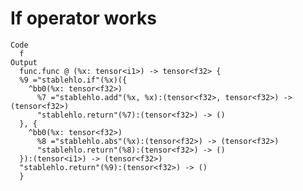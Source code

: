 # If operator works

    Code
      f
    Output
      func.func @ (%x: tensor<i1>) -> tensor<f32> {
      %9 ="stablehlo.if"(%x)({
        ^bb0(%x: tensor<f32>)
          %7 ="stablehlo.add"(%x, %x):(tensor<f32>, tensor<f32>) -> (tensor<f32>)
          "stablehlo.return"(%7):(tensor<f32>) -> ()
      }, {
        ^bb0(%x: tensor<f32>)
          %8 ="stablehlo.abs"(%x):(tensor<f32>) -> (tensor<f32>)
          "stablehlo.return"(%8):(tensor<f32>) -> ()
      }):(tensor<i1>) -> (tensor<f32>)
      "stablehlo.return"(%9):(tensor<f32>) -> ()
      }

